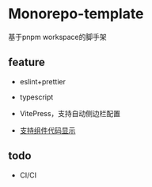 # Monorepo-template

基于pnpm workspace的脚手架

## feature

- eslint+prettier
- typescript
- VitePress，支持自动侧边栏配置

- [支持组件代码显示](https://github.com/dewfall123/ruabick/tree/master/packages/vitepress-demo-block)

## todo

- CI/CI
